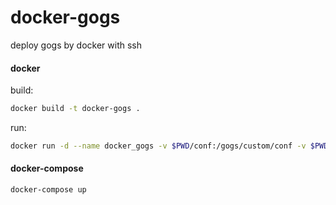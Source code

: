 docker-gogs
===========

deploy gogs by docker with ssh

#### docker

build:

```bash
docker build -t docker-gogs .
```

run:

```bash
docker run -d --name docker_gogs -v $PWD/conf:/gogs/custom/conf -v $PWD/repo/:/home/git/gogs-repositories -p 3000:3000 -p 222:22 docker-gogs
```

#### docker-compose

```bash
docker-compose up
```